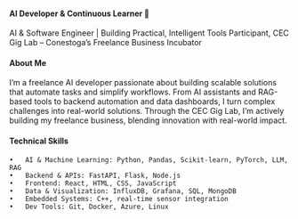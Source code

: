 #### AI Developer & Continuous Learner 👋
AI & Software Engineer | Building Practical, Intelligent Tools
Participant, CEC Gig Lab – Conestoga’s Freelance Business Incubator

#### About Me
I’m a freelance AI developer passionate about building scalable solutions that automate tasks and simplify workflows. From AI assistants and RAG-based tools to backend automation and data dashboards, I turn complex challenges into real-world solutions. Through the CEC Gig Lab, I’m actively building my freelance business, blending innovation with real-world impact.

#### Technical Skills
	•	AI & Machine Learning: Python, Pandas, Scikit-learn, PyTorch, LLM, RAG
	•	Backend & APIs: FastAPI, Flask, Node.js
	•	Frontend: React, HTML, CSS, JavaScript
	•	Data & Visualization: InfluxDB, Grafana, SQL, MongoDB
	•	Embedded Systems: C++, real-time sensor integration
	•	Dev Tools: Git, Docker, Azure, Linux

